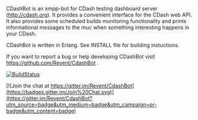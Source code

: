 CDashBot is an xmpp-bot for CDash testing dashboard server (http://cdash.org).
It provides a convenient interface for the CDash web API. It also provides
some scheduled builds monitoring functionality and prints informational
messages to the muc when something interesting happens in your CDash.

CDashBot is written in Erlang. See INSTALL file for building instuctions.

If you want to report a bug or help developing CDashBot visit
https://github.com/Revent/CdashBot .

[![BuildStatus](https://travis-ci.org/Revent/CdashBot.svg?branch=master)](https://travis-ci.org/Revent/CdashBot)


[![Join the chat at https://gitter.im/Revent/CdashBot](https://badges.gitter.im/Join%20Chat.svg)](https://gitter.im/Revent/CdashBot?utm_source=badge&utm_medium=badge&utm_campaign=pr-badge&utm_content=badge)